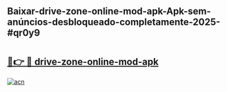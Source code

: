 ## Baixar-drive-zone-online-mod-apk-Apk-sem-anúncios-desbloqueado-completamente-2025-#qr0y9

# <h2><a href="https://ainizakaria.my?title=drive-zone-online-mod-apk&ref=22M">🔗👉 🔴 drive-zone-online-mod-apk</a></h2>

[![acn](https://github.com/user-attachments/assets/0f9c940e-d8b0-45ae-aac7-cd30a18b3e1c)](https://ainizakaria.my?title=drive-zone-online-mod-apk&ref=22M)

